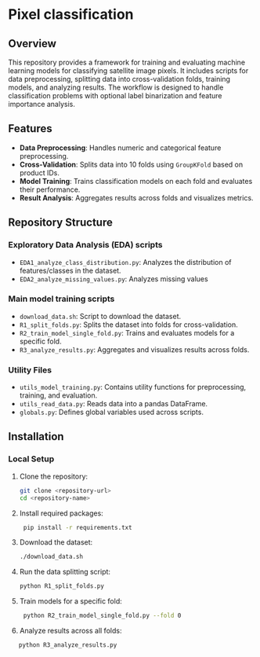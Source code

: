 # Pixel classification

## Overview

This repository provides a framework for training and evaluating machine learning models
for classifying satellite image pixels. It includes scripts for data preprocessing, splitting data into cross-validation
folds, training models, and analyzing results. The workflow is designed to handle classification problems with optional
label binarization and feature importance analysis.

## Features

- **Data Preprocessing**: Handles numeric and categorical feature preprocessing.
- **Cross-Validation**: Splits data into 10 folds using `GroupKFold` based on product IDs.
- **Model Training**: Trains classification models on each fold and evaluates their performance.
- **Result Analysis**: Aggregates results across folds and visualizes metrics.

## Repository Structure

### Exploratory Data Analysis (EDA) scripts
- `EDA1_analyze_class_distribution.py`: Analyzes the distribution of features/classes in the dataset.
- `EDA2_analyze_missing_values.py`: Analyzes missing values

### Main model training scripts
- `download_data.sh`: Script to download the dataset.
- `R1_split_folds.py`: Splits the dataset into folds for cross-validation.
- `R2_train_model_single_fold.py`: Trains and evaluates models for a specific fold.
- `R3_analyze_results.py`: Aggregates and visualizes results across folds.

### Utility Files

- `utils_model_training.py`: Contains utility functions for preprocessing, training, and evaluation.
- `utils_read_data.py`: Reads data into a pandas DataFrame.
- `globals.py`: Defines global variables used across scripts.

## Installation

### Local Setup

1. Clone the repository:
   ```bash
   git clone <repository-url>
   cd <repository-name>
   ```
2. Install required packages:
   ```bash
    pip install -r requirements.txt
    ```
3. Download the dataset:
   ```bash
   ./download_data.sh
    ```
4. Run the data splitting script:
   ```bash
   python R1_split_folds.py
   ```
5. Train models for a specific fold:
   ```bash
    python R2_train_model_single_fold.py --fold 0
    ```
6. Analyze results across all folds:
```bash
   python R3_analyze_results.py
   ```